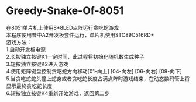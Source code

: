 # Greedy-Snake-Of-8051
在8051单片机上使用8*8LED点阵运行贪吃蛇游戏  
本程序使用普中A2开发板套件运行，单片机使用STC89C516RD+  
游戏方法：  
1.启动开发板电源  
2.长按独立按键K1一定时间，此过程将初始化随机数生成种子  
3.短按独立按键K2进入游戏  
4.使用矩阵键盘控制贪吃蛇方向移动[01-向上] [04-向左] [06-向右] [09-向下]  
5.当贪吃蛇蛇头撞上蛇身或者贪吃蛇长度占满点阵时游戏结束，在动态数码管上将显示最终贪吃蛇长度  
6.短按独立按键K4重新开始游戏，返回第二步  
